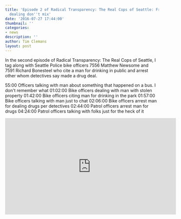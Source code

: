 ```yaml
---
title: 'Episode 2 of Radical Transparency: The Real Cops of Seattle: Freedom and drug
  dealing don''t mix'
date: '2016-07-27 17:44:00'
thumbnail: ''
categories:
- news
description: ''
author: Tim Clemans
layout: post
---
```

In the second episode of Radical Transparency: The Real Cops of Seattle, I tag along with Seattle Police bike officers 7556 Matthew Newsome and 7591 Richard Bonesteel who cite a man for drinking in public and arrest other whom detectives say made a drug deal. 

55:00 Officers talking with man about something that happened on a bus. I don't remember what
01:02:00 Bike officers dealing with man with stolen property
01:42:00 Bike officers citing man for drinking in the park
01:57:00 Bike officers talking with man just to chat
02:06:00 Bike officers arrest man for dealing drugs per detectives
02:44:00 Patrol officers arrest man for drugs
04:24:00 Patrol officers talking with folks just for the heck of it

<iframe width="560" height="315" src="https://www.youtube.com/embed/09og8yttyQU" frameborder="0" allowfullscreen></iframe>
